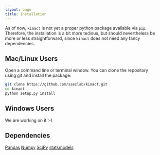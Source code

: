 ```yaml
---
layout: page
title: Installation
---
```


As of now, `kinact` is not yet a proper python package available via `pip`. Therefore, the installation is a bit more tedious, but should nevertheless be more or less straightforward, since `kinact` does not need any fancy dependencies.

## Mac/Linux Users

Open a command line or terminal window. You can clone the repository using git and install the package:

```bash
git clone https://github.com/saezlab/kinact.git
cd kinact
python setup.py install
```

## Windows Users

We are working on it :-)

## Dependencies

[Pandas](http://pandas.pydata.org/)
[Numpy](http://www.numpy.org/)
[SciPy](http://scipy.org/)
[statsmodels](http://statsmodels.sourceforge.net/)
